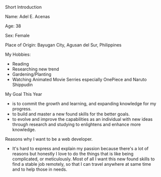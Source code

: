 Short Introduction

Name: Adel E. Acenas

Age: 38

Sex: Female

Place of Origin: Bayugan City, Agusan del Sur, Philippines


My Hobbies:
- Reading
- Researching new trend
- Gardening/Planting
- Watching Animated Movie Serries especially OnePiece and Naruto       Shippudin

My Goal This Year 
- is to commit the growth and learning, and expanding knowledge for my progress.
- to build and master a new found skills for the better goals.
- to evolve and improve the capabilities as an individual with new ideas through research and studying to enlightens and enhance more knowledge.

Reasons why I want to be a web developer.
- It's hard to express and explain my passion because there's a lot of reasons but honestly I love to do the things that is like being complicated, or meticulously. Most of all I want this new found skills to find a stable job remotely, so that I can travel anywhere at same time and to help those in needs.
